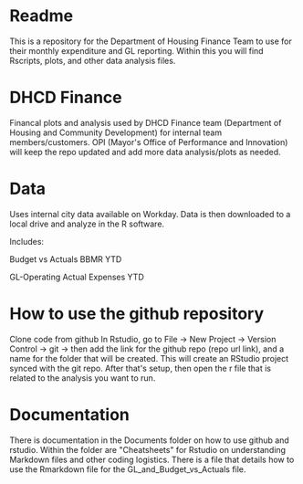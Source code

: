 # Readme
This is a repository for the Department of Housing Finance Team to use for their monthly expenditure and GL reporting. Within this you will find Rscripts, plots, and other data analysis files. 

# DHCD Finance
Financal plots and analysis used by DHCD Finance team (Department of Housing and Community Development) for internal team members/customers. OPI (Mayor's Office of Performance and Innovation) will keep the repo updated and add more data analysis/plots as needed. 

# Data
Uses internal city data available on Workday. Data is then downloaded to a local drive and analyze in the R software.

Includes:

Budget vs Actuals BBMR YTD 

GL-Operating Actual Expenses YTD

# How to use the github repository
Clone code from github
In Rstudio, go to File -> New Project -> Version Control -> git -> then add the link for the github repo (repo url link), and a name for the folder that will be created. This will create an RStudio project synced with the git repo. After that's setup, then open the r file that is related to the analysis you want to run. 

# Documentation
There is documentation in the Documents folder on how to use github and rstudio. Within the folder are "Cheatsheets" for Rstudio on understanding Markdown files and other coding logistics. 
There is a file that details how to use the Rmarkdown file for the GL_and_Budget_vs_Actuals file. 
